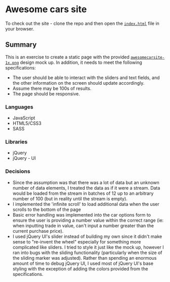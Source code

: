 # Awesome cars site

To check out the site - clone the repo and then open the [`index.html`](./index.html) file in your browser.

## Summary

This is an exercise to create a static page with the provided [`awesomecarsite-1x.png`](./awesomecarsite-1x.png) design mock up. In addition, it needs to meet the following specifications:

* The user should be able to interact with the sliders and text fields, and the other information on the screen should update accordingly.
* Assume there may be 100s of results.
* The page should be responsive.

### Languages

* JavaScript
* HTML5/CSS3
* SASS

### Libraries

* jQuery
* jQuery - UI

### Decisions

* Since the assumption was that there was a lot of data but an unknown number of data elements, I treated the data as if it were a stream.  Data would be loaded from the stream in batches of 12 up to an arbitrary number of 100 (but in reality until the stream is empty).
* I implemented the 'infinite scroll' to load additional data when the user scrolls to the bottom of the page
* Basic error handling was implemented into the car options form to ensure the user is providing a number value within the correct range (ie: when inputting trade in value, can't input a number greater than the current purchase price).
* I used jQuery UI's slider instead of building my own since it didn't make sense to "re-invent the wheel" especially for something more complicated like sliders. I tried to style it just like the mock up, however I ran into bugs with the sliding functionality (particularly when the size of the sliding marker was adjusted).  Rather than spending an enormous amount of time to debug jQuery UI, I used most of jQuery UI's base styling with the exception of adding the colors provided from the specifications.
